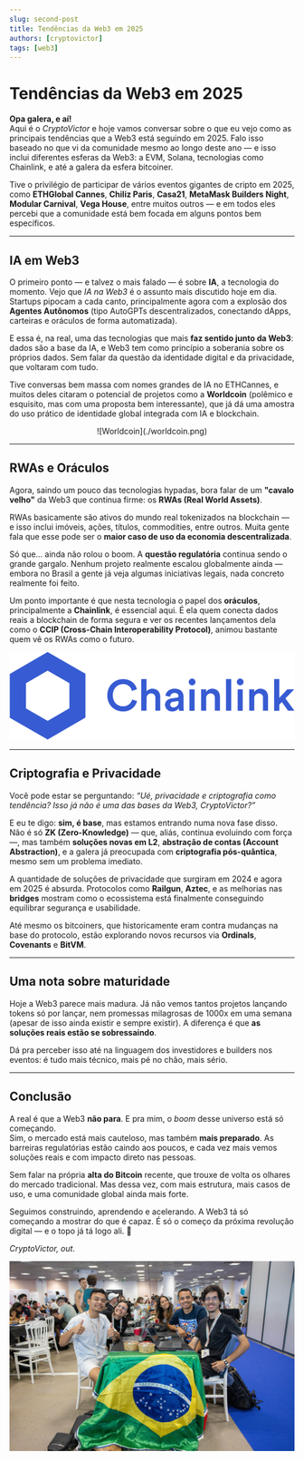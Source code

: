 ```yaml
---
slug: second-post
title: Tendências da Web3 em 2025
authors: [cryptovictor]
tags: [web3]
---
```


# Tendências da Web3 em 2025

**Opa galera, e aí!**  
Aqui é o *CryptoVictor* e hoje vamos conversar sobre o que eu vejo como as principais tendências que a Web3 está seguindo em 2025. Falo isso baseado no que vi da comunidade mesmo ao longo deste ano — e isso inclui diferentes esferas da Web3: a EVM, Solana, tecnologias como Chainlink, e até a galera da esfera bitcoiner.

Tive o privilégio de participar de vários eventos gigantes de cripto em 2025, como **ETHGlobal Cannes**, **Chiliz Paris**, **Casa21**, **MetaMask Builders Night**, **Modular Carnival**, **Vega House**, entre muitos outros — e em todos eles percebi que a comunidade está bem focada em alguns pontos bem específicos.

---

## IA em Web3

O primeiro ponto — e talvez o mais falado — é sobre **IA**, a tecnologia do momento. Vejo que *IA na Web3* é o assunto mais discutido hoje em dia. Startups pipocam a cada canto, principalmente agora com a explosão dos **Agentes Autônomos** (tipo AutoGPTs descentralizados, conectando dApps, carteiras e oráculos de forma automatizada).

E essa é, na real, uma das tecnologias que mais **faz sentido junto da Web3**: dados são a base da IA, e Web3 tem como princípio a soberania sobre os próprios dados. Sem falar da questão da identidade digital e da privacidade, que voltaram com tudo.

Tive conversas bem massa com nomes grandes de IA no ETHCannes, e muitos deles citaram o potencial de projetos como a **Worldcoin** (polêmico e esquisito, mas com uma proposta bem interessante), que já dá uma amostra do uso prático de identidade global integrada com IA e blockchain.

<center>
![Worldcoin](./worldcoin.png)
</center>

---

## RWAs e Oráculos

Agora, saindo um pouco das tecnologias hypadas, bora falar de um **"cavalo velho"** da Web3 que continua firme: os **RWAs (Real World Assets)**.

RWAs basicamente são ativos do mundo real tokenizados na blockchain — e isso inclui imóveis, ações, títulos, commodities, entre outros. Muita gente fala que esse pode ser o **maior caso de uso da economia descentralizada**.

Só que… ainda não rolou o boom. A **questão regulatória** continua sendo o grande gargalo. Nenhum projeto realmente escalou globalmente ainda — embora no Brasil a gente já veja algumas iniciativas legais, nada concreto realmente foi feito.

Um ponto importante é que nesta tecnologia o papel dos **oráculos**, principalmente a **Chainlink**, é essencial aqui. É ela quem conecta dados reais a blockchain de forma segura e ver os recentes lançamentos dela como o **CCIP (Cross-Chain Interoperability Protocol)**, animou bastante quem vê os RWAs como o futuro.

![Chainlink](./chainlink.png)

---

## Criptografia e Privacidade

Você pode estar se perguntando: *“Ué, privacidade e criptografia como tendência? Isso já não é uma das bases da Web3, CryptoVictor?”*

E eu te digo: **sim, é base**, mas estamos entrando numa nova fase disso.  
Não é só **ZK (Zero-Knowledge)** — que, aliás, continua evoluindo com força —, mas também **soluções novas em L2**, **abstração de contas (Account Abstraction)**, e a galera já preocupada com **criptografia pós-quântica**, mesmo sem um problema imediato.

A quantidade de soluções de privacidade que surgiram em 2024 e agora em 2025 é absurda. Protocolos como **Railgun**, **Aztec**, e as melhorias nas **bridges** mostram como o ecossistema está finalmente conseguindo equilibrar segurança e usabilidade.

Até mesmo os bitcoiners, que historicamente eram contra mudanças na base do protocolo, estão explorando novos recursos via **Ordinals**, **Covenants** e **BitVM**.

---

## Uma nota sobre maturidade

Hoje a Web3 parece mais madura. Já não vemos tantos projetos lançando tokens só por lançar, nem promessas milagrosas de 1000x em uma semana (apesar de isso ainda existir e sempre existir). A diferença é que **as soluções reais estão se sobressaindo**.

Dá pra perceber isso até na linguagem dos investidores e builders nos eventos: é tudo mais técnico, mais pé no chão, mais sério.

---

## Conclusão

A real é que a Web3 **não para**. E pra mim, o *boom* desse universo está só começando.  
Sim, o mercado está mais cauteloso, mas também **mais preparado**. As barreiras regulatórias estão caindo aos poucos, e cada vez mais vemos soluções reais e com impacto direto nas pessoas.

Sem falar na própria **alta do Bitcoin** recente, que trouxe de volta os olhares do mercado tradicional. Mas dessa vez, com mais estrutura, mais casos de uso, e uma comunidade global ainda mais forte.

Seguimos construindo, aprendendo e acelerando.
A Web3 tá só começando a mostrar do que é capaz.
É só o começo da próxima revolução digital — e o topo já tá logo ali. 🚀

*CryptoVictor, out.*

![Evento](./foto.jpg)